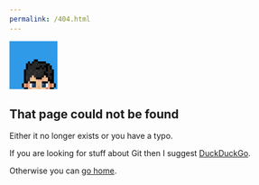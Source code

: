 ```yaml
---
permalink: /404.html
---
```


<aside>
  <a href="/"><img src="/logo.png" /></a>
</aside>
<section class="not-found">
  <h1>That page could not be found</h1>
  <p>Either it no longer exists or you have a typo.</p>
  <p>
    If you are looking for stuff about Git then I suggest
    <a href="https://duckduckgo.com/">DuckDuckGo</a>.
  </p>
  <p>Otherwise you can <a href="/">go home</a>.</p>
</section>

<script>
  // Get rid of auto H1
  document.querySelector("h1").remove();

  // Redirect known unknowns
  [
    {
      from: "/what-i-learned-from-365-paintings",
      to: "/2017-12-what-i-learned-from-365-paintings"
    },
    {
      from: "/just-start-now",
      to: "/2018-03-just-start-now"
    },
    {
      from: "/dogs-playing-dnd",
      to: "https://society6.com/product/dogs-playing-dd2443629_print?sku=s6-11945499p4a1v1"
    }
  ].forEach(function (route) {
    if (document.location.search.split("=")[1] === route.from) {
      document.location.replace(route.to);
    } else if (document.location.pathname === route.from) {
      document.location.replace(route.to);
    }
  });
</script>
